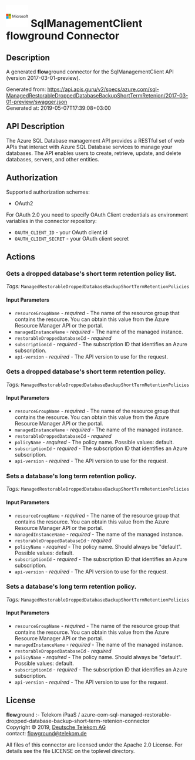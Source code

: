 # ![LOGO](logo.png) SqlManagementClient **flow**ground Connector

## Description

A generated **flow**ground connector for the SqlManagementClient API (version 2017-03-01-preview).

Generated from: https://api.apis.guru/v2/specs/azure.com/sql-ManagedRestorableDroppedDatabaseBackupShortTermRetenion/2017-03-01-preview/swagger.json<br/>
Generated at: 2019-05-07T17:39:08+03:00

## API Description

The Azure SQL Database management API provides a RESTful set of web APIs that interact with Azure SQL Database services to manage your databases. The API enables users to create, retrieve, update, and delete databases, servers, and other entities.

## Authorization

Supported authorization schemes:
- OAuth2

For OAuth 2.0 you need to specify OAuth Client credentials as environment variables in the connector repository:
* `OAUTH_CLIENT_ID` - your OAuth client id
* `OAUTH_CLIENT_SECRET` - your OAuth client secret

## Actions

### Gets a dropped database's short term retention policy list.

*Tags:* `ManagedRestorableDroppedDatabaseBackupShortTermRetentionPolicies`

#### Input Parameters
* `resourceGroupName` - _required_ - The name of the resource group that contains the resource. You can obtain this value from the Azure Resource Manager API or the portal.
* `managedInstanceName` - _required_ - The name of the managed instance.
* `restorableDroppedDatabaseId` - _required_
* `subscriptionId` - _required_ - The subscription ID that identifies an Azure subscription.
* `api-version` - _required_ - The API version to use for the request.

### Gets a dropped database's short term retention policy.

*Tags:* `ManagedRestorableDroppedDatabaseBackupShortTermRetentionPolicies`

#### Input Parameters
* `resourceGroupName` - _required_ - The name of the resource group that contains the resource. You can obtain this value from the Azure Resource Manager API or the portal.
* `managedInstanceName` - _required_ - The name of the managed instance.
* `restorableDroppedDatabaseId` - _required_
* `policyName` - _required_ - The policy name.
    Possible values: default.
* `subscriptionId` - _required_ - The subscription ID that identifies an Azure subscription.
* `api-version` - _required_ - The API version to use for the request.

### Sets a database's long term retention policy.

*Tags:* `ManagedRestorableDroppedDatabaseBackupShortTermRetentionPolicies`

#### Input Parameters
* `resourceGroupName` - _required_ - The name of the resource group that contains the resource. You can obtain this value from the Azure Resource Manager API or the portal.
* `managedInstanceName` - _required_ - The name of the managed instance.
* `restorableDroppedDatabaseId` - _required_
* `policyName` - _required_ - The policy name. Should always be "default".
    Possible values: default.
* `subscriptionId` - _required_ - The subscription ID that identifies an Azure subscription.
* `api-version` - _required_ - The API version to use for the request.

### Sets a database's long term retention policy.

*Tags:* `ManagedRestorableDroppedDatabaseBackupShortTermRetentionPolicies`

#### Input Parameters
* `resourceGroupName` - _required_ - The name of the resource group that contains the resource. You can obtain this value from the Azure Resource Manager API or the portal.
* `managedInstanceName` - _required_ - The name of the managed instance.
* `restorableDroppedDatabaseId` - _required_
* `policyName` - _required_ - The policy name. Should always be "default".
    Possible values: default.
* `subscriptionId` - _required_ - The subscription ID that identifies an Azure subscription.
* `api-version` - _required_ - The API version to use for the request.

## License

**flow**ground :- Telekom iPaaS / azure-com-sql-managed-restorable-dropped-database-backup-short-term-retenion-connector<br/>
Copyright © 2019, [Deutsche Telekom AG](https://www.telekom.de)<br/>
contact: flowground@telekom.de

All files of this connector are licensed under the Apache 2.0 License. For details
see the file LICENSE on the toplevel directory.
